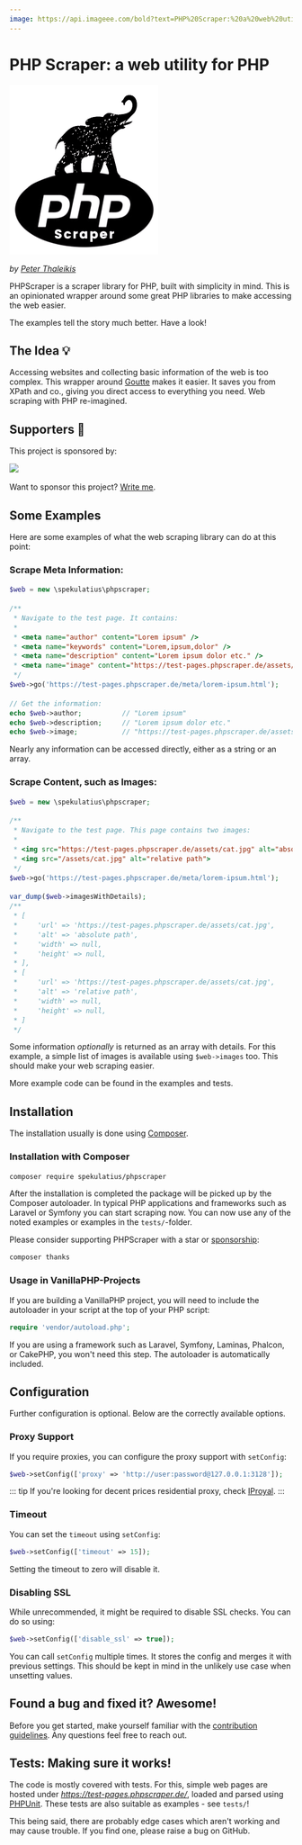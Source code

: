 ```yaml
---
image: https://api.imageee.com/bold?text=PHP%20Scraper:%20a%20web%20utility%20for%20PHP&bg_image=https://images.unsplash.com/photo-1542762933-ab3502717ce7
---
```


PHP Scraper: a web utility for PHP
==================================

![PHP Scraper: a web utility for PHP](logo-light.png)

*by [Peter Thaleikis](https://peterthaleikis.com)*

PHPScraper is a scraper library for PHP, built with simplicity in mind. This is an opinionated wrapper around some great PHP libraries to make accessing the web easier.

The examples tell the story much better. Have a look!


The Idea 💡️
----------

Accessing websites and collecting basic information of the web is too complex. This wrapper around [Goutte](https://github.com/FriendsOfPHP/Goutte) makes it easier. It saves you from XPath and co., giving you direct access to everything you need. Web scraping with PHP re-imagined.


Supporters 💪️
-------------

This project is sponsored by:

<a href="https://bringyourownideas.com" target="_blank" rel="noopener noreferrer"><img src="https://bringyourownideas.com/images/byoi-logo.jpg" height="100px"></a>

Want to sponsor this project? [Write me](https://peterthaleikis.com/contact).


Some Examples
-------------

Here are some examples of what the web scraping library can do at this point:

### Scrape Meta Information:

```php
$web = new \spekulatius\phpscraper;

/**
 * Navigate to the test page. It contains:
 *
 * <meta name="author" content="Lorem ipsum" />
 * <meta name="keywords" content="Lorem,ipsum,dolor" />
 * <meta name="description" content="Lorem ipsum dolor etc." />
 * <meta name="image" content="https://test-pages.phpscraper.de/assets/cat.jpg" />
 */
$web->go('https://test-pages.phpscraper.de/meta/lorem-ipsum.html');

// Get the information:
echo $web->author;          // "Lorem ipsum"
echo $web->description;     // "Lorem ipsum dolor etc."
echo $web->image;           // "https://test-pages.phpscraper.de/assets/cat.jpg"
```

Nearly any information can be accessed directly, either as a string or an array.


### Scrape Content, such as Images:

```php
$web = new \spekulatius\phpscraper;

/**
 * Navigate to the test page. This page contains two images:
 *
 * <img src="https://test-pages.phpscraper.de/assets/cat.jpg" alt="absolute path">
 * <img src="/assets/cat.jpg" alt="relative path">
 */
$web->go('https://test-pages.phpscraper.de/meta/lorem-ipsum.html');

var_dump($web->imagesWithDetails);
/**
 * [
 *     'url' => 'https://test-pages.phpscraper.de/assets/cat.jpg',
 *     'alt' => 'absolute path',
 *     'width' => null,
 *     'height' => null,
 * ],
 * [
 *     'url' => 'https://test-pages.phpscraper.de/assets/cat.jpg',
 *     'alt' => 'relative path',
 *     'width' => null,
 *     'height' => null,
 * ]
 */
```

Some information *optionally* is returned as an array with details. For this example, a simple list of images is available using `$web->images` too. This should make your web scraping easier.

More example code can be found in the examples and tests.


Installation
------------

The installation usually is done using [Composer](https://getcomposer.org).

### Installation with Composer

```bash
composer require spekulatius/phpscraper
```

After the installation is completed the package will be picked up by the Composer autoloader. In typical PHP applications and frameworks such as Laravel or Symfony you can start scraping now. You can now use any of the noted examples or examples in the `tests/`-folder.

Please consider supporting PHPScraper with a star or [sponsorship](https://github.com/sponsors/spekulatius):

```bash
composer thanks
```

### Usage in VanillaPHP-Projects

If you are building a VanillaPHP project, you will need to include the autoloader in your script at the top of your PHP script:

```php
require 'vendor/autoload.php';
```

If you are using a framework such as Laravel, Symfony, Laminas, Phalcon, or CakePHP, you won't need this step. The autoloader is automatically included.


Configuration
-------------

Further configuration is optional. Below are the correctly available options.

### Proxy Support

If you require proxies, you can configure the proxy support with `setConfig`:

```php
$web->setConfig(['proxy' => 'http://user:password@127.0.0.1:3128']);
```

::: tip
If you're looking for decent prices residential proxy, check [IProyal](https://iproyal.com?r=119987).
:::

### Timeout

You can set the `timeout` using `setConfig`:

```php
$web->setConfig(['timeout' => 15]);
```

Setting the timeout to zero will disable it.

### Disabling SSL

While unrecommended, it might be required to disable SSL checks. You can do so using:

```php
$web->setConfig(['disable_ssl' => true]);
```

You can call `setConfig` multiple times. It stores the config and merges it with previous settings. This should be kept in mind in the unlikely use case when unsetting values.


Found a bug and fixed it? Awesome!
----------------------------------

Before you get started, make yourself familiar with the [contribution guidelines](/contributing.html). Any questions feel free to reach out.


Tests: Making sure it works!
----------------------------

The code is mostly covered with tests. For this, simple web pages are hosted under *https://test-pages.phpscraper.de/*, loaded and parsed using [PHPUnit](https://phpunit.de/). These tests are also suitable as examples - see `tests/`!

This being said, there are probably edge cases which aren't working and may cause trouble. If you find one, please raise a bug on GitHub.
